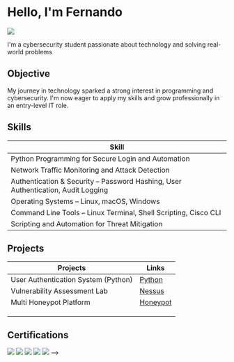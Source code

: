 # Hello, I'm Fernando
<a href="https://linkedin.com/in/fernando-corpin-jr-a30810284/"><img src="https://img.shields.io/badge/-LinkedIn-0072b1?&style=for-the-badge&logo=linkedin&logoColor=white" /></a>


I'm a cybersecurity student passionate about technology and solving real-world problems

## Objective

My journey in technology sparked a strong interest in programming and cybersecurity. I'm now eager to apply my skills and grow professionally in an entry-level IT role.

## Skills

| Skill                                         | 
|-----------------------------------------------|
| Python Programming for Secure Login and Automation          | 
| Network Traffic Monitoring and Attack Detection 
|Authentication & Security – Password Hashing, User Authentication, Audit Logging         | 
| Operating Systems – Linux, macOS, Windows      | 
| Command Line Tools – Linux Terminal, Shell Scripting, Cisco CLI  | 
| Scripting and Automation for Threat Mitigation | 

## Projects

| Projects                                | Links         |
|-----------------------------------------------|----------------------------|
| User Authentication System (Python)          | <a href="https://github.com/corpinfernando/User-authentication-system">Python</a>|
| Vulnerability Assessment Lab   | <a href="https://github.com/corpinfernando/vulnerability-assessment-lab">Nessus</a>|
|	Multi Honeypot Platform         |  <a href="https://github.com/corpinfernando/multi-honeypot-platform">Honeypot</a>|
|       | |
|                 | |
|  | |                            

## Certifications
<div>
<img src="https://img.shields.io/badge/-A%2B-4D4D4D?&style=for-the-badge&logo=CompTIA&logoColor=white" />
<img src="https://img.shields.io/badge/-Network%2B-007ACC?&style=for-the-badge&logo=CompTIA&logoColor=white" />
<img src="https://img.shields.io/badge/-Security%2B-FF0000?&style=for-the-badge&logo=CompTIA&logoColor=white" />
<img src="https://img.shields.io/badge/-AZ--900-0078D4?&style=for-the-badge&logo=Microsoft%20Azure&logoColor=white" />
<img src="https://img.shields.io/badge/-Google%20Cybersecurity%20Professional%20Certificate-4285F4?&style=for-the-badge&logo=Google&logoColor=white" />
-->
